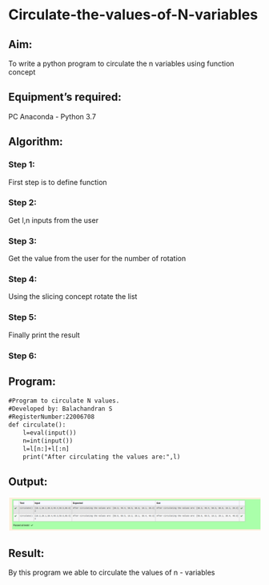 # Circulate-the-values-of-N-variables
## Aim:
To write a python program to circulate the n variables using function concept
## Equipment’s required:
PC
Anaconda - Python 3.7
## Algorithm: 
### Step 1:
First step is to define function
### Step 2: 
Get l,n inputs from the user
### Step 3: 
Get the value from the user for the number of rotation
### Step 4: 
Using the slicing concept rotate the list
### Step 5: 
Finally print the result
### Step 6: 
## Program:
````
#Program to circulate N values.
#Developed by: Balachandran S
#RegisterNumber:22006708
def circulate():
    l=eval(input())
    n=int(input())
    l=l[n:]+l[:n]
    print("After circulating the values are:",l)
````
## Output:
!['output'](/Screenshot%20from%202022-12-25%2018-04-30.png)
## Result:
By this program we able to circulate the values of n - variables

